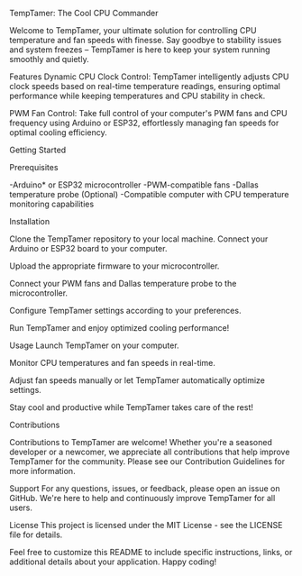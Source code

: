 TempTamer: The Cool CPU Commander

Welcome to TempTamer, your ultimate solution for controlling CPU temperature and fan speeds with finesse. Say goodbye to stability issues and system freezes – TempTamer is here to keep your system running smoothly and quietly.

Features
Dynamic CPU Clock Control: TempTamer intelligently adjusts CPU clock speeds based on real-time temperature readings, ensuring optimal performance while keeping temperatures and CPU stability in check.

PWM Fan Control: Take full control of your computer's PWM fans and CPU frequency using Arduino or ESP32, effortlessly managing fan speeds for optimal cooling efficiency.


Getting Started

Prerequisites

-Arduino* or ESP32 microcontroller
-PWM-compatible fans
-Dallas temperature probe (Optional)
-Compatible computer with CPU temperature monitoring capabilities

Installation

Clone the TempTamer repository to your local machine.
Connect your Arduino or ESP32 board to your computer.

Upload the appropriate firmware to your microcontroller.

Connect your PWM fans and Dallas temperature probe to the microcontroller.

Configure TempTamer settings according to your preferences.

Run TempTamer and enjoy optimized cooling performance!

Usage
Launch TempTamer on your computer.

Monitor CPU temperatures and fan speeds in real-time.

Adjust fan speeds manually or let TempTamer automatically optimize settings.

Stay cool and productive while TempTamer takes care of the rest!

Contributions

Contributions to TempTamer are welcome! Whether you're a seasoned developer or a newcomer, we appreciate all contributions that help improve TempTamer for the community. Please see our Contribution Guidelines for more information.

Support
For any questions, issues, or feedback, please open an issue on GitHub. We're here to help and continuously improve TempTamer for all users.

License
This project is licensed under the MIT License - see the LICENSE file for details.

Feel free to customize this README to include specific instructions, links, or additional details about your application. Happy coding!